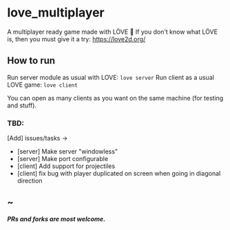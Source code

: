 # love_multiplayer
A multiplayer ready game made with LÖVE :sparkling_heart:
If you don't know what LÖVE is, then you must give it a try:
https://love2d.org/

## How to run
Run server module as usual with LOVE: `love server`
Run client as a usual LOVE game: `love client`

You can open as many clients as you want on the same machine (for testing and stuff).

### TBD:
[Add] issues/tasks ->
- [server] Make server "windowless"
- [server] Make port configurable
- [client] Add support for projectiles
- [client] fix bug with player duplicated on screen when going in diagonal direction


~
---
_**PRs and forks are most welcome.**_
